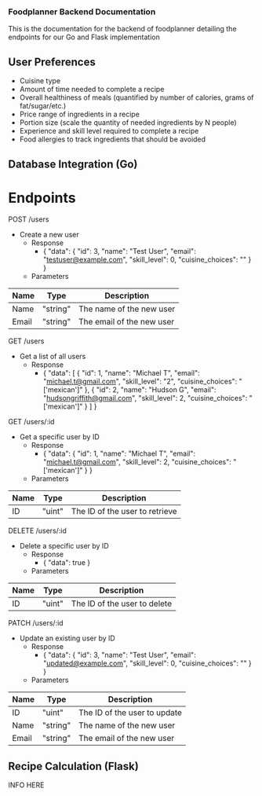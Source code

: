### Foodplanner Backend Documentation
This is the documentation for the backend of foodplanner detailing the endpoints for our Go and Flask implementation

## User Preferences
- Cuisine type
- Amount of time needed to complete a recipe
- Overall healthiness of meals (quantified by number of calories, grams of fat/sugar/etc.)
- Price range of ingredients in a recipe
- Portion size (scale the quantity of needed ingredients by N people)
- Experience and skill level required to complete a recipe
- Food allergies to track ingredients that should be avoided

## Database Integration (Go)
# Endpoints
POST /users
- Create a new user
  - Response
    - {
    "data": {
        "id": 3,
        "name": "Test User",
        "email": "testuser@example.com",
        "skill_level": 0,
        "cuisine_choices": ""
    }
}
  - Parameters

| Name | Type | Description |
|---|---|---|
| Name | "string" | The name of the new user |
| Email | "string" | The email of the new user |

GET /users
- Get a list of all users
  - Response
    - {
  "data": [
    {
      "id": 1,
      "name": "Michael T",
      "email": "michael.t@gmail.com",
      "skill_level": "2",
      "cuisine_choices": "['mexican']"
    },
    {
      "id": 2,
      "name": "Hudson G",
      "email": "hudsongriffith@gmail.com",
      "skill_level": 2,
      "cuisine_choices": "['mexican']"
    }
  ]
}

GET /users/:id
- Get a specific user by ID
  - Response
    - {
    "data": {
        "id": 1,
        "name": "Michael T",
        "email": "michael.t@gmail.com",
        "skill_level": 2,
        "cuisine_choices": "['mexican']"
    }
}
  - Parameters

| Name | Type | Description |
|---|---|---|
| ID | "uint" | The ID of the user to retrieve |

DELETE /users/:id
- Delete a specific user by ID
  - Response
    - {
    "data": true
}
  - Parameters

| Name | Type | Description |
|---|---|---|
| ID | "uint" | The ID of the user to delete |

PATCH /users/:id
- Update an existing user by ID
  - Response
    - {
    "data": {
        "id": 3,
        "name": "Test User",
        "email": "updated@example.com",
        "skill_level": 0,
        "cuisine_choices": ""
    }
}
  - Parameters

| Name | Type | Description |
|---|---|---|
| ID | "uint" | The ID of the user to update |
| Name | "string" | The name of the new user |
| Email | "string" | The email of the new user |


## Recipe Calculation (Flask)
INFO HERE
